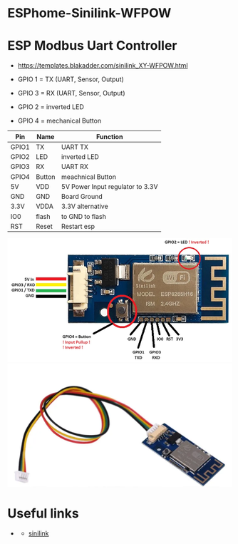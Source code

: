 # ESPhome-Sinilink-WFPOW
# ESP Modbus Uart Controller
* https://templates.blakadder.com/sinilink_XY-WFPOW.html

* GPIO 1 = TX  (UART, Sensor, Output)
* GPIO 3 = RX  (UART, Sensor, Output)
* GPIO 2 = inverted LED
* GPIO 4 = mechanical Button

| Pin   | Name      | Function
| ----- | --------- | ----------------------------- 
| GPIO1     | TX        | UART TX                 
| GPIO2     | LED       | inverted LED                  
| GPIO3     | RX        | UART RX                          
| GPIO4     | Button    | meachnical Button                      
| 5V        | VDD       | 5V Power Input regulator to 3.3V                          
| GND       | GND       | Board Ground
| 3.3V      | VDDA      | 3.3V alternative                      
| IO0       | flash     | to GND to flash
| RST       | Reset     | Restart esp

![entity](picture/sinilink_XY-WFPOW_pinout.jpg "entity")
![entity](picture/cable.png "entity")

# Useful links
*  - [sinilink](https://templates.blakadder.com/sinilink_XY-WFPOW.html)
  
